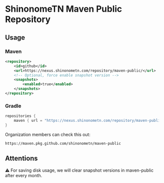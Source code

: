 # ShinonomeTN Maven Public Repository

## Usage

### Maven

```xml
<repository>
    <id>github</id>
    <url>https://nexus.shinonometn.com/repository/maven-public/</url>
    <!-- Optional, force enable snapshot version -->
    <snapshots>
        <enabled>true</enabled>
    </snapshots>
</repository>
```

### Gradle 

```groovy
repositories {
    maven { url = "https://nexus.shinonometn.com/repository/maven-public/" }
}
```

Organization members can check this out:

```
https://maven.pkg.github.com/shinonometn/maven-public
```

## Attentions

⚠️ For saving disk usage, we will clear snapshot versions in maven-public after every month.
